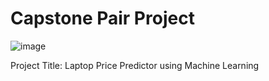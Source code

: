 # Capstone Pair Project

![image](https://github.com/user-attachments/assets/933f7e8a-221d-495a-89b6-237cf51aae56)







Project Title: Laptop Price Predictor using Machine Learning
